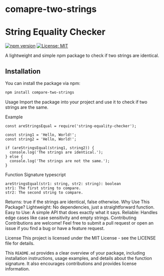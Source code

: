 # comapre-two-strings
# String Equality Checker

[![npm version](https://badge.fury.io/js/compare-two-strings.svg)](https://badge.fury.io/js/compare-two-strings)
[![License: MIT](https://img.shields.io/badge/License-MIT-yellow.svg)](https://opensource.org/licenses/MIT)

A lightweight and simple npm package to check if two strings are identical.

## Installation

You can install the package via npm:

```bash
npm install compare-two-strings
```
Usage
Import the package into your project and use it to check if two strings are the same.

Example

```code
const areStringsEqual = require('string-equality-checker');

const string1 = 'Hello, World!';
const string2 = 'Hello, World!';

if (areStringsEqual(string1, string2)) {
  console.log('The strings are identical.');
} else {
  console.log('The strings are not the same.');
}
```
Function Signature
typescript
```
areStringsEqual(str1: string, str2: string): boolean
str1: The first string to compare.
str2: The second string to compare.
```
Returns: true if the strings are identical, false otherwise.
Why Use This Package?
Lightweight: No dependencies, just a straightforward function.
Easy to Use: A simple API that does exactly what it says.
Reliable: Handles edge cases like case sensitivity and empty strings.
Contributing
Contributions are welcome! Feel free to submit a pull request or open an issue if you find a bug or have a feature request.

License
This project is licensed under the MIT License - see the LICENSE file for details.


This `README.md` provides a clear overview of your package, including installation instructions, usage examples, and details about the function signature. It also encourages contributions and provides license information.
